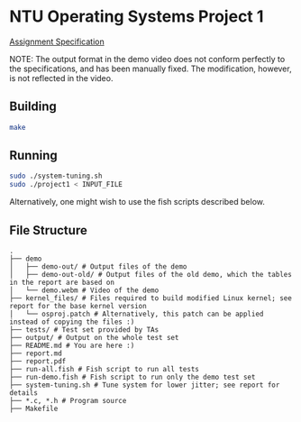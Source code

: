NTU Operating Systems Project 1
===

[Assignment Specification](https://hackmd.io/@Ue96nvjESj2XsDXw532-qA/ryYqceUrU)

NOTE: The output format in the demo video does not conform perfectly to the specifications, and has been manually fixed. The modification, however, is not reflected in the video.

Building
---

``` sh
make
```

Running
---

``` sh
sudo ./system-tuning.sh
sudo ./project1 < INPUT_FILE
```

Alternatively, one might wish to use the fish scripts described below.

File Structure
---

```
.
├── demo
│   ├── demo-out/ # Output files of the demo
│   ├── demo-out-old/ # Output files of the old demo, which the tables in the report are based on
│   └── demo.webm # Video of the demo
├── kernel_files/ # Files required to build modified Linux kernel; see report for the base kernel version
│   └── osproj.patch # Alternatively, this patch can be applied instead of copying the files :)
├── tests/ # Test set provided by TAs
├── output/ # Output on the whole test set
├── README.md # You are here :)
├── report.md
├── report.pdf
├── run-all.fish # Fish script to run all tests
├── run-demo.fish # Fish script to run only the demo test set
├── system-tuning.sh # Tune system for lower jitter; see report for details
├── *.c, *.h # Program source
├── Makefile
```
